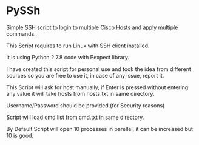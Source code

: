 PySSh
=====

Simple SSH script to login to multiple Cisco Hosts and apply multiple commands.

This Script requires to run Linux with SSH client installed.

It is using Python 2.7.8 code with Pexpect library.

I have created this script for personal use and took the idea from different sources so you are free to use it, in case of any issue, report it.

This Script will ask for host manually, if Enter is pressed without entering any value it will take hosts from hosts.txt in same directory.

Username/Password should be provided.(for Security reasons)

Script will load cmd list from cmd.txt in same directory.

By Default Script will open 10 processes in parellel, it can be increased but 10 is good.
